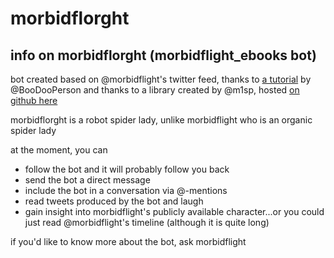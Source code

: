 morbidflorght
=============

info on morbidflorght (morbidflight_ebooks bot)
-----------------------------------------------

bot created based on @morbidflight's twitter feed, thanks to [a tutorial](http://blog.boodoo.co/how-to-make-an-_ebooks/) by @BooDooPerson and thanks to a library created by @m1sp, hosted [on github here](https://github.com/mispy/twitter_ebooks)

morbidflorght is a robot spider lady, unlike morbidflight who is an organic spider lady

at the moment, you can
*   follow the bot and it will probably follow you back
*   send the bot a direct message
*   include the bot in a conversation via @-mentions
*   read tweets produced by the bot and laugh
*   gain insight into morbidflight's publicly available character...or you could just read @morbidflight's timeline (although it is quite long)

if you'd like to know more about the bot, ask morbidflight
